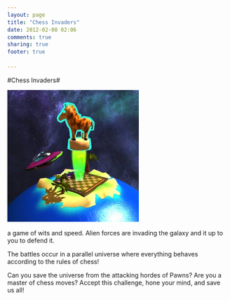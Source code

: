 ```yaml
---
layout: page
title: "Chess Invaders"
date: 2012-02-08 02:06
comments: true 
sharing: true
footer: true

---
```



#Chess Invaders#

![image](chessinvadersquare.jpg)


a game of wits and speed. Alien forces are invading the galaxy and it up to you to defend it. 

The battles occur in a parallel universe where everything behaves according to the rules of chess! 

Can you save the universe from the attacking hordes of Pawns? Are you a master of chess moves? Accept this challenge, hone your mind, and save us all!

